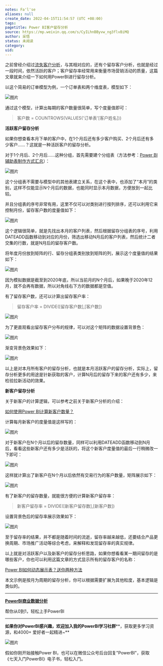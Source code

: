```yaml
---
notes: Fa'l'se
aliases: null
create_date: 2022-04-15T11:54:57 (UTC +08:00)
tags: 
pagetitle: Power BI客户留存分析
source: https://mp.weixin.qq.com/s/CyILhnBByvw_ng3flvBiMQ
author: 采悟
status: 未阅读
category: 
uid: 
---
```


之前曾经介绍过[流失客户分析](http://mp.weixin.qq.com/s?__biz=MzA4MzQwMjY4MA==&mid=2484068996&idx=1&sn=a0d5537587f73a2a77ffa62230f05a4f&chksm=8e0c4853b97bc145a3725df97734115f949ba1f438881e3ca5c1af4fbf6f01d3a9a24e27a107&scene=21#wechat_redirect)，与其相对应的，还有个留存客户分析，也就是经过一段时间，依然活跃的客户；客户留存率经常用来衡量市场营销活动的质量，这篇文章就来介绍一下如何用PowerBI进行留存分析。  

以这个简易的订单模型为例，一个订单表和两个维度表，模型如下：  

![图片](https://mmbiz.qpic.cn/mmbiz_jpg/aHEbZtANQJP8ZXiaGSMIrC4BJILwPTEDwWaibPiaCSspqenVNEnPKYOXdMzhuugXHJmQUbIH5TARW5kXicly4pXr8g/640?wx_fmt=jpeg&wxfrom=5&wx_lazy=1&wx_co=1)

通过这个模型，计算出每期的客户数量很简单，写个度量值即可：

> 客户数 = COUNTROWS(VALUES('订单表'\[客户姓名\]))

**活跃客户留存分析**

如果你想查看本月下单的客户中，在1个月后还有多少客户购买、2个月后还有多少客户……？这就是一种活跃客户的留存分析。  

对于1个月后、2个月后……这种分组，首先需要建个分组表（方法参考：[Power BI 辅助表制作方式汇总](http://mp.weixin.qq.com/s?__biz=MzA4MzQwMjY4MA==&mid=2484071809&idx=1&sn=9e8f4916082c32cc0291a2e4e565f1fd&chksm=8e0c4756b97bce4087ec53dfb6e5380e7cb0662e73fa070f831e4283095505a5aced233e59c8&scene=21#wechat_redirect)）：  

![图片](https://mmbiz.qpic.cn/mmbiz_jpg/aHEbZtANQJP8ZXiaGSMIrC4BJILwPTEDwSGtlZ2quetezU6zFIicNMT0pz8GIwDN4p54y8XNJw2SJ3jTy5jC3ABg/640?wx_fmt=jpeg&wxfrom=5&wx_lazy=1&wx_co=1)

这个分组表不需要与模型中的其他表建立关系，在这个表中，也添加了“本月”的类别，这样不仅能显示N个月后的数据，也能同时显示本月数据，方便放到一起比较。  

并且分组表的序号非常有用，这里不仅可以对类别进行按列排序，还可以利用它来控制月份，留存客户数的度量值如下：

![图片](https://mmbiz.qpic.cn/mmbiz_jpg/aHEbZtANQJP8ZXiaGSMIrC4BJILwPTEDwKobcsLUNTjichTwcK3DMrmdSqtB0LQIpSXTia8icfDibiancUTBH4WIrrhg/640?wx_fmt=jpeg&wxfrom=5&wx_lazy=1&wx_co=1)

这个逻辑很简单，就是先找出本月的客户列表，然后根据留存分组表的序号，利用DATEADD函数移动到对应的月份，筛选出移动N月后的客户列表，然后统计二者交集的行数，就是N月后的留存客户数。

将年度月份放到矩阵的行、留存分组表类别放到矩阵的列，展示这个度量值的结果如下：  

![图片](https://mmbiz.qpic.cn/mmbiz_jpg/aHEbZtANQJP8ZXiaGSMIrC4BJILwPTEDwD0cJPTw0RjJoJA1gVQbd9sA3emGrhTOX0IldBjxdZsenptFdt7Tzag/640?wx_fmt=jpeg&wxfrom=5&wx_lazy=1&wx_co=1)

因为模拟数据是截至到2020年底，所以当前月的N个月后，如果晚于2020年12月，就不会再有数据，所以对角线右下方的数据都是空值。

有了留存客户数，还可以计算出留存客户率：

> 留存客户率 \= DIVIDE(\[留存客户数\],\[客户数\])

![图片](https://mmbiz.qpic.cn/mmbiz_jpg/aHEbZtANQJP8ZXiaGSMIrC4BJILwPTEDwa20r2wGwak1l2Vfj763oxycMWkEWSdUKQqR0CicAxiatYia3pp9rYJQKQ/640?wx_fmt=jpeg&wxfrom=5&wx_lazy=1&wx_co=1)

为了更直观看出留存客户分布的规律，可以对这个矩阵的数据设置背景色：

![图片](https://mmbiz.qpic.cn/mmbiz_jpg/aHEbZtANQJP8ZXiaGSMIrC4BJILwPTEDwsdprmQzwpR8UUIsHwTdjHiae6gm8cb9TXaDEftx3EZckpvvL3x62OPA/640?wx_fmt=jpeg&wxfrom=5&wx_lazy=1&wx_co=1)

渐变背景色效果如下：  

![图片](https://mmbiz.qpic.cn/mmbiz_jpg/aHEbZtANQJP8ZXiaGSMIrC4BJILwPTEDwUWrS6Lsw6YSksWcxweUeVhKiahTRF6TQf4OyDoFB4JOwWm8CQcMn1GA/640?wx_fmt=jpeg&wxfrom=5&wx_lazy=1&wx_co=1)

以上是对本月所有客户的留存分析，也就是本月活跃客户的留存分析，实际上，留存分析更多的用途是针新获取的客户，计算N月后的留存下来的客户还有多少，来检验拉新活动的效果。

**新客户留存分析**

关于新客户的计算逻辑，可以参考之前关于新客户分析的介绍：

[如何使用Power BI计算新客户数量？](http://mp.weixin.qq.com/s?__biz=MzA4MzQwMjY4MA==&mid=2484068461&idx=1&sn=7d0cc28760d0afd4f7c1e53e3c319437&chksm=8e0c4abab97bc3acca7a5e9b89d85ac48a5484d9bc2fc3709519db7d955adc2b3e838c51995e&scene=21#wechat_redirect)  

计算每月新客户的度量值是这样写的：  

![图片](https://mmbiz.qpic.cn/mmbiz_jpg/aHEbZtANQJP8ZXiaGSMIrC4BJILwPTEDwdicbFLOGvZM322gAwg9Uk5WXus7eFEsNaIt8RbIvD8rGSpaW7cNU1Cg/640?wx_fmt=jpeg&wxfrom=5&wx_lazy=1&wx_co=1)

对于新客户在N个月以后的留存数量，同样可以利用DATEADD函数移动到N月后，看看这些新客户还有多少是活跃的，将这个新客户度量值的最后一行稍微改一下即可：

![图片](https://mmbiz.qpic.cn/mmbiz_jpg/aHEbZtANQJP8ZXiaGSMIrC4BJILwPTEDwZtTN7icTSAspibDrQVLFyjCaPxjiakhuZicIKBl19cIIhvuodZ31JvmZgw/640?wx_fmt=jpeg&wxfrom=5&wx_lazy=1&wx_co=1)

这样就计算出了新客户在N个月以后依然有交易行为的客户数量，矩阵展示如下：

![图片](https://mmbiz.qpic.cn/mmbiz_jpg/aHEbZtANQJP8ZXiaGSMIrC4BJILwPTEDweuDcVicjw614M7e4e6ovBqfyAtPwxRTOBqmtTiaCRfVXic6GiaVVul1mfw/640?wx_fmt=jpeg&wxfrom=5&wx_lazy=1&wx_co=1)

有了新客户的留存数量，就能很方便的计算新客户留存率：

> 新客户留存率 \= DIVIDE(\[新客户留存数\],\[新客户数\])

设置背景色后的留存率展示效果如下：  

![图片](https://mmbiz.qpic.cn/mmbiz_jpg/aHEbZtANQJP8ZXiaGSMIrC4BJILwPTEDwcMfeTdEqiaFTU2bicyvtfENXmicMV6oiaWib0JysbFsnTx62JEPjc1ePHvg/640?wx_fmt=jpeg&wxfrom=5&wx_lazy=1&wx_co=1)

至于留存率的结果，并不都是随着时间的流逝，留存率越来越低，还要结合产品更换周期、市场推广活动等综合考虑，来解释和发现留存率的真实规律。

以上就是对活跃客户以及新客户的留存分析思路，如果你想看看某一期间留存的是哪些客户，你也可以利用这篇文章的方式显示所有的留存客户的名称：

[Power BI如何动态展示表？送你两种方法](http://mp.weixin.qq.com/s?__biz=MzA4MzQwMjY4MA==&mid=2484074639&idx=1&sn=03b003d199f754794c0bac8af15c50e0&chksm=8e0c5258b97bdb4e0aa92667a047bca5c7705f86a6c2b4ac66e3eefc171ca95e6891a433ecff&scene=21#wechat_redirect)  

本文示例是按月为周期的留存分析，你可以根据需要扩展为其他粒度，基本逻辑是类似的。

___

[**PowerBI商业数据分析**](http://mp.weixin.qq.com/s?__biz=MzA4MzQwMjY4MA==&mid=2484074987&idx=1&sn=5cf4ba4b683ee9136bb7a26f6e9bcf01&chksm=8e0c533cb97bda2add48a4576b9c1e230249a5a4160dd93cd677a37ea21d26fc9cc26fc4cb1c&scene=21#wechat_redirect)

帮你从0到1，轻松上手PowerBI

___

**如果你对PowerBI感兴趣，欢迎加入我的PowerBI学习社群****，获取更多学习资源，和4000+ 爱好者一起精进~**  

![图片](https://mmbiz.qpic.cn/mmbiz_png/aHEbZtANQJMFLnwgdbghRHPLicKRaV70mVCZVq8Fhm46rkciaeOrLFJCv5f1omJxF8256YogHflkicEDM29aUMtaA/640?wx_fmt=png&wxfrom=5&wx_lazy=1&wx_co=1)

假如你刚开始接触Power BI，也可以在微信公众号后台回复"PowerBI"，获取《七天入门PowerBI》电子书，轻松入门。
